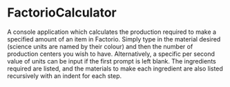 # FactorioCalculator
A console application which calculates the production required to make a specified amount of an item in Factorio.
Simply type in the material desired (science units are named by their colour) and then the number of production centers you wish to have. Alternatively, a specific per second value
of units can be input if the first prompt is left blank.
The ingredients required are listed, and the materials to make each ingredient are also listed recursively with an indent for each step.
